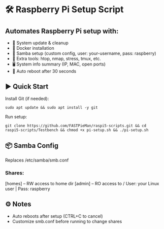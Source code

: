 # 🛠 Raspberry Pi Setup Script

## Automates Raspberry Pi setup with:
- 🔄 System update & cleanup
- 🐳 Docker installation
- 📁 Samba setup (custom config, user: your-username, pass: raspberry)
- 🧰 Extra tools: htop, nmap, stress, tmux, etc.
- 🖥 System info summary (IP, MAC, open ports)
- 🔁 Auto reboot after 30 seconds

## ▶️ Quick Start
Install Git (if needed):

```
sudo apt update && sudo apt install -y git
```

Run setup:
```
git clone https://github.com/FASTPieMan/raspi5-scripts.git && cd raspi5-scripts/Testbench && chmod +x pi-setup.sh && ./pi-setup.sh
```

## 📦 Samba Config
Replaces /etc/samba/smb.conf
### Shares:
[homes] – RW access to home dir
[admin] – RO access to /
User: your Linux user | Pass: raspberry

## ⚙️ Notes
- Auto reboots after setup (CTRL+C to cancel)
- Customize smb.conf before running to change shares
